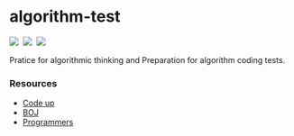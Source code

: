 # algorithm-test
<p align="left">
  <img src="https://img.shields.io/badge/Python-3776AB?style=flat-square&logo=Python&logoColor=white"/></a>&nbsp
  <img src="https://img.shields.io/badge/C-A8B9CC?style=flat-square&logo=C&logoColor=white"/></a>&nbsp 
  <img src="https://img.shields.io/badge/Mysql-E6B91E?style=flat-square&logo=MySql&logoColor=white"/></a>&nbsp 
</p>

Pratice for algorithmic thinking and Preparation for algorithm coding tests.

### Resources

- [Code up](https://codeup.kr)
- [BOJ](https://www.acmicpc.net)
- [Programmers](https://programmers.co.kr/)
